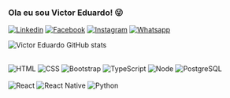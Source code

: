 ### Ola eu sou Victor Eduardo! 😜
[![Linkedin](https://img.shields.io/badge/LinkedIn-0077B5?style=for-the-badge&logo=linkedin&logoColor=white)](https://www.linkedin.com/in/victor-eduardo-dias-gon%C3%A7alves-071422251/)
[![Facebook](https://img.shields.io/badge/Facebook-1877F2?style=for-the-badge&logo=facebook&logoColor=white)]()
[![Instagram](https://img.shields.io/badge/Instagram-E4405F?style=for-the-badge&logo=instagram&logoColor=white)](https://www.instagram.com/victor_edu017/)
[![Whatsapp](https://img.shields.io/badge/WhatsApp-25D366?style=for-the-badge&logo=whatsapp&logoColor=white)](https://wa.me//5513996395898)

![Victor Eduardo GitHub stats](https://github-readme-stats.vercel.app/api?username=victoreduardo21&show_icons=true&theme=radical)


<div style="display: inline_blok"><br/>
<img alt="HTML" src="https://img.shields.io/badge/HTML5-E34F26?style=for-the-badge&logo=html5&logoColor=white" />
<img alt="CSS" src="https://img.shields.io/badge/CSS3-1572B6?style=for-the-badge&logo=css3&logoColor=white" />
<!--<img alt="JavaScript" src="https://img.shields.io/badge/JavaScript-F7DF1E?style=for-the-badge&logo=javascript&logoColor=black" />-->
<img alt="Bootstrap" src="https://img.shields.io/badge/Bootstrap-563D7C?style=for-the-badge&logo=bootstrap&logoColor=white" />
<!--<img alt="PHP" src="https://img.shields.io/badge/PHP-777BB4?style=for-the-badge&logo=php&logoColor=white" />-->
<!--<img alt="Python" src="https://img.shields.io/badge/Python-3776AB?style=for-the-badge&logo=python&logoColor=white" />-->
<img alt="TypeScript" src="https://img.shields.io/badge/TypeScript-007ACC?style=for-the-badge&logo=typescript&logoColor=white" />
<img alt="Node" src="https://img.shields.io/badge/Node.js-43853D?style=for-the-badge&logo=node.js&logoColor=white" />
<img alt="PostgreSQL" src="https://img.shields.io/badge/PostgreSQL-316192?style=for-the-badge&logo=postgresql&logoColor=white" />
<!--<img alt="" src="" />-->


<div style="display: inline_blok"><br/>
<img alt="React" src="https://img.shields.io/badge/React-20232A?style=for-the-badge&logo=react&logoColor=61DAFB" />
<img alt="React Native" src="https://img.shields.io/badge/React_Native-20232A?style=for-the-badge&logo=react&logoColor=61DAFB" />
<!--<img alt="PHP" src="https://img.shields.io/badge/PHP-777BB4?style=for-the-badge&logo=php&logoColor=white" />-->
<img alt="Python" src="https://img.shields.io/badge/Python-3776AB?style=for-the-badge&logo=python&logoColor=white" />
</div><br/>
